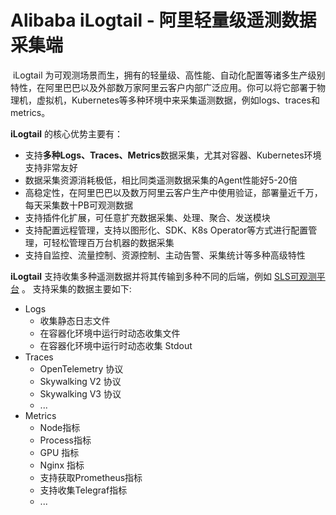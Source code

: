 # Alibaba iLogtail - 阿里轻量级遥测数据采集端 

​		iLogtail 为可观测场景而生，拥有的轻量级、高性能、自动化配置等诸多生产级别特性，在阿里巴巴以及外部数万家阿里云客户内部广泛应用。你可以将它部署于物理机，虚拟机，Kubernetes等多种环境中来采集遥测数据，例如logs、traces和metrics。

**iLogtail** 的核心优势主要有：

- 支持**多种Logs、Traces、Metrics**数据采集，尤其对容器、Kubernetes环境支持非常友好
- 数据采集资源消耗极低，相比同类遥测数据采集的Agent性能好5-20倍
- 高稳定性，在阿里巴巴以及数万阿里云客户生产中使用验证，部署量近千万，每天采集数十PB可观测数据
- 支持插件化扩展，可任意扩充数据采集、处理、聚合、发送模块
- 支持配置远程管理，支持以图形化、SDK、K8s Operator等方式进行配置管理，可轻松管理百万台机器的数据采集
- 支持自监控、流量控制、资源控制、主动告警、采集统计等多种高级特性

**iLogtail** 支持收集多种遥测数据并将其传输到多种不同的后端，例如 [SLS可观测平台](https://help.aliyun.com/product/28958.html) 。 支持采集的数据主要如下:

- Logs
  - 收集静态日志文件
  - 在容器化环境中运行时动态收集文件
  - 在容器化环境中运行时动态收集 Stdout
- Traces
  - OpenTelemetry 协议
  - Skywalking V2 协议
  - Skywalking V3 协议
  - ...
- Metrics
  - Node指标
  - Process指标
  - GPU 指标
  - Nginx 指标
  - 支持获取Prometheus指标
  - 支持收集Telegraf指标
  - ...